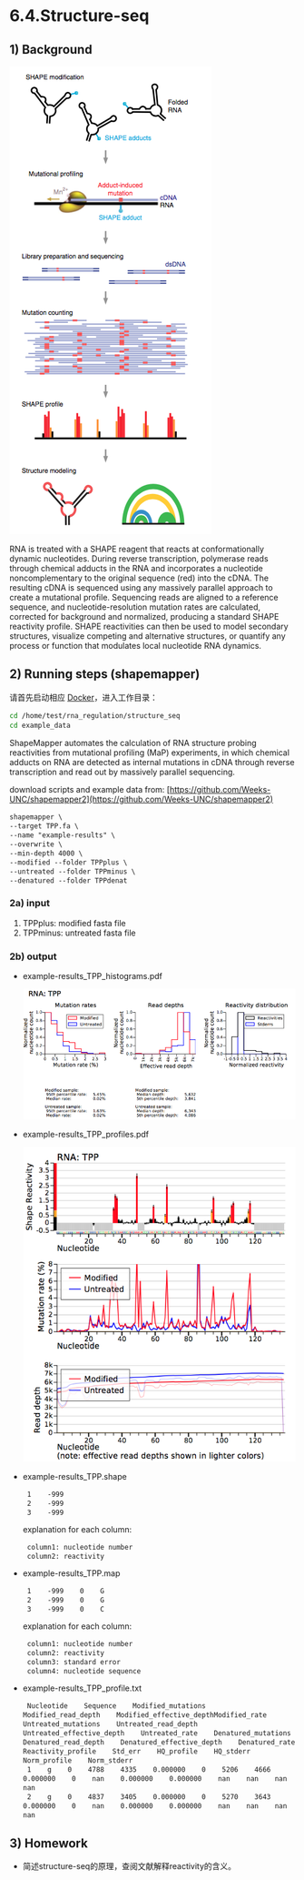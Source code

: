 # 6.4.Structure-seq

## 1\) Background

![](../../.gitbook/assets/shapemap.png)

RNA is treated with a SHAPE reagent that reacts at conformationally dynamic nucleotides. During reverse transcription, polymerase reads through chemical adducts in the RNA and incorporates a nucleotide noncomplementary to the original sequence \(red\) into the cDNA. The resulting cDNA is sequenced using any massively parallel approach to create a mutational profile. Sequencing reads are aligned to a reference sequence, and nucleotide-resolution mutation rates are calculated, corrected for background and normalized, producing a standard SHAPE reactivity profile. SHAPE reactivities can then be used to model secondary structures, visualize competing and alternative structures, or quantify any process or function that modulates local nucleotide RNA dynamics.

## 2\) Running steps \(shapemapper\)

请首先启动相应 [Docker](./#files)，进入工作目录：

```bash
cd /home/test/rna_regulation/structure_seq
cd example_data
```

ShapeMapper automates the calculation of RNA structure probing reactivities from mutational profiling \(MaP\) experiments, in which chemical adducts on RNA are detected as internal mutations in cDNA through reverse transcription and read out by massively parallel sequencing.

download scripts and example data from: [https://github.com/Weeks-UNC/shapemapper2](https://github.com/Weeks-UNC/shapemapper2)

```text
shapemapper \
--target TPP.fa \
--name "example-results" \
--overwrite \
--min-depth 4000 \
--modified --folder TPPplus \
--untreated --folder TPPminus \
--denatured --folder TPPdenat
```

### 2a\) input

1. TPPplus: modified fasta file
2. TPPminus: untreated fasta file

### 2b\) output

* example-results\_TPP\_histograms.pdf

  ![](../../.gitbook/assets/example-results_tpp_histograms.png)

* example-results\_TPP\_profiles.pdf

  ![](../../.gitbook/assets/example-results_tpp_profiles.png)

* example-results\_TPP.shape

  ```text
   1    -999
   2    -999
   3    -999
  ```

  explanation for each column:

  ```text
   column1: nucleotide number 
   column2: reactivity
  ```

* example-results\_TPP.map

  ```text
   1    -999    0    G
   2    -999    0    G
   3    -999    0    C
  ```

  explanation for each column:

  ```text
   column1: nucleotide number 
   column2: reactivity
   column3: standard error
   column4: nucleotide sequence
  ```

* example-results\_TPP\_profile.txt

  ```text
   Nucleotide    Sequence    Modified_mutations    Modified_read_depth    Modified_effective_depthModified_rate    Untreated_mutations    Untreated_read_depth    Untreated_effective_depth    Untreated_rate    Denatured_mutations    Denatured_read_depth    Denatured_effective_depth    Denatured_rate    Reactivity_profile    Std_err    HQ_profile    HQ_stderr    Norm_profile    Norm_stderr
   1    g    0    4788    4335    0.000000    0    5206    4666    0.000000    0    nan    0.000000    0.000000    nan    nan    nan    nan
   2    g    0    4837    3405    0.000000    0    5270    3643    0.000000    0    nan    0.000000    0.000000    nan    nan    nan    nan
  ```

## 3\) Homework

* 简述structure-seq的原理，查阅文献解释reactivity的含义。

